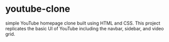 # youtube-clone
simple YouTube homepage clone built using HTML and CSS. This project replicates the basic UI of YouTube including the navbar, sidebar, and video grid.
